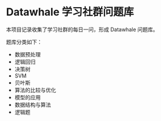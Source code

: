 # Datawhale 学习社群问题库
本项目记录收集了学习社群的每日一问，形成 Datawhale 问题库。

题库分类如下：
- 数据预处理
- 逻辑回归
- 决策树
- SVM
- 贝叶斯
- 算法的比较与优化
- 模型的应用
- 数据结构与算法
- 逻辑题
